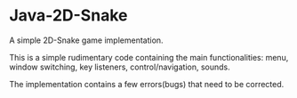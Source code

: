 # Java-2D-Snake

A simple 2D-Snake game implementation. 

This is a simple rudimentary code containing the main functionalities: 
menu, window switching, key listeners, control/navigation, sounds. 

The implementation contains a few errors(bugs) that need to be corrected.

